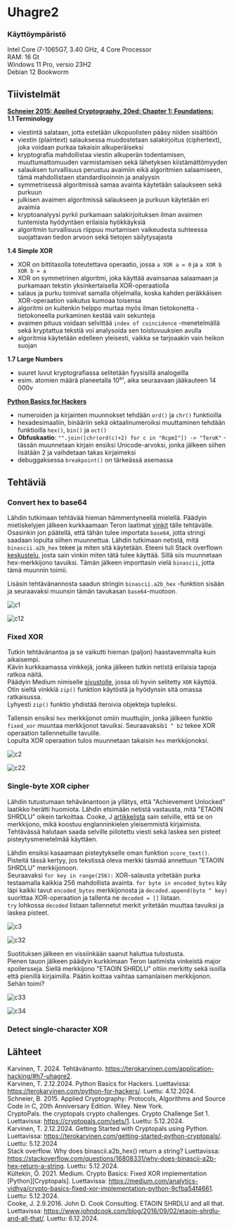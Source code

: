 # Uhagre2

### Käyttöympäristö

Intel Core i7-1065G7, 3.40 GHz, 4 Core Processor  
RAM: 16 Gt  
Windows 11 Pro, versio 23H2  
Debian 12 Bookworm  

## Tiivistelmät
[**Schneier 2015: Applied Cryptography, 20ed: Chapter 1: Foundations:** ](https://www.oreilly.com/library/view/applied-cryptography-protocols/9781119096726/08_chap01.html#chap01-sec001)   
**1.1 Terminology**
- viestintä salataan, jotta estetään ulkopuolisten pääsy niiden sisältöön
- viestin (plaintext) salauksessa muodostetaan salakirjoitus (ciphertext), joka voidaan purkaa takaisin alkuperäiseksi
- kryptografia mahdollistaa viestin alkuperän todentamisen, muuttumattomuuden varmistamisen sekä lähetyksen kiistämättömyyden
- salauksen turvallisuus perustuu avaimiin eikä algoritmien salaamiseen, tämä mahdollistaen standardisoinnin ja analyysin
- symmetrisessä algoritmissä samaa avainta käytetään salaukseen sekä purkuun
- julkisen avaimen algoritmissä salaukseen ja purkuun käytetään eri avaimia
- kryptoanalyysi pyrkii purkamaan salakirjoituksen ilman avaimen tuntemista hyödyntäen erilaisia hyökkäyksiä
- algoritmin turvallisuus riippuu murtamisen vaikeudesta suhteessa suojattavan tiedon arvoon sekä tietojen säilytysajasta

**1.4 Simple XOR**
- XOR on bittitasolla toteutettava operaatio, jossa `a XOR a = 0` ja `a XOR b XOR b = a`
- XOR on symmetrinen algoritmi, joka käyttää avainsanaa salaamaan ja purkamaan tekstin yksinkertaisella XOR-operaatiolla
- salaus ja purku toimivat samalla ohjelmalla, koska kahden peräkkäisen XOR-operaation vaikutus kumoaa toisensa
- algoritmi on kuitenkin helppo murtaa myös ilman tietokonetta - tietokoneella purkaminen kestää vain sekunteja
- avaimen pituus voidaan selvittää `index of coincidence` -menetelmällä sekä kryptattua tekstiä voi analysoida sen toistuvuuksien avulla
- algoritmia käytetään edelleen yleisesti, vaikka se tarjoaakin vain heikon suojan

**1.7 Large Numbers**
- suuret luvut kryptografiassa selitetään fyysisillä analogeilla
- esim. atomien määrä planeetalla 10⁵¹, aika seuraavaan jääkauteen 14 000v

[**Python Basics for Hackers**](https://terokarvinen.com/python-for-hackers/)
- numeroiden ja kirjainten muunnokset tehdään `ord()` ja `chr()` funktioilla
- hexadesimaaliin, binääriin sekä oktaalinumeroiksi muuttaminen tehdään funktioilla `hex()`, `bin()` ja `oct()`
- **Obfuskaatio**: `"".join([chr(ord(c)+2) for c in "RcpmI"]) -> "TeroK"` - tässän muunnetaan kirjain ensiksi Unicode-arvoksi, jonka jälkeen siihen lisätään 2 ja vaihdetaan takas kirjaimeksi
- debuggaksessa `breakpoint()` on tärkeässä asemassa

## Tehtäviä

### Convert hex to base64
Lähdin tutkimaan tehtävää hieman hämmentyneellä mielellä. Päädyin mietiskelyjen jälkeen kurkkaamaan Teron laatimat [vinkit](https://terokarvinen.com/getting-started-python-cryptopals/) tälle tehtävälle.  
Osasinkin jon päätellä, että tähän tulee importata `base64`, jotta stringi saadaan lopulta siihen muunnettua. Lähdin tutkimaan netistä, mitä `binascii.a2b_hex` tekee ja miten sitä käytetään. Eteeni tuli Stack overflown [keskustelu](https://stackoverflow.com/questions/16808331/why-does-binascii-a2b-hex-return-a-string), josta sain vinkin miten tätä tulee käyttää. Sillä siis muunnetaan hex-merkkijono tavuiksi. Tämän jälkeen importtasin vielä `binascii`, jotta tämä muunnin toimii.  

Lisäsin tehtävänannosta saadun stringin `binascii.a2b_hex` -funktion sisään ja seuraavaksi muunsin tämän tavukasan `base64`-muotoon.  

![c1](images/c1.png)

![c12](images/c12.png)

### Fixed XOR
Tutkin tehtävänantoa ja se vaikutti hieman (paljon) haastavemmalta kuin aikaisempi.  
Kävin kurkkaamassa vinkkejä, jonka jälkeen tutkin netistä erilaisia tapoja ratkoa näitä.  
Päädyin Medium nimiselle [sivustolle](https://medium.com/analytics-vidhya/crypto-basics-fixed-xor-implementation-python-9cfba54f4661), jossa oli hyvin selitetty `XOR` käyttöä.  
Otin sieltä vinkkiä `zip()` funktion käytöstä ja hyödynsin sitä omassa ratkaisussa.  
Lyhyesti `zip()` funktio yhdistää iteroivia objekteja tupleiksi.  

Tallensin ensiksi `hex` merkkijonot omiin muuttujiin, jonka jälkeen funktio `fixed_xor` muuntaa merkkijonot tavuiksi. Seuraavaksi`b1 ^ b2` tekee XOR operaation tallennetuille tavuille.  
Lopulta XOR operaation tulos muunnetaan takaisin `hex` merkkijonoksi.  

![c2](images/c2.png)

![c22](images/c22.png)

### Single-byte XOR cipher
Lähdin tutustumaan tehävänantoon ja yllätys, että "Achievement Unlocked" laatikko herätti huomiota. Lähdin etsimään netistä vastausta, mitä "ETAOIN SHRDLU" oikein tarkoittaa. Cooke, J [artikkelista](https://www.johndcook.com/blog/2016/09/02/etaoin-shrdlu-and-all-that/) sain selville, että se on merkkijono, mikä koostuu englanninkielen yleisemmistä kirjaimista. 
Tehtävässä halutaan saada selville piilotettu viesti sekä laskea sen pisteet pisteytysmenetelmää käyttäen.  

Lähdin ensiksi kasaamaan pisteytykselle oman funktion `score_text()`. Pisteitä tässä kertyy, jos tekstissä oleva merkki täsmää annettuun "ETAOIN SHRDLU" merkkijonoon.  
Seuraavaksi `for key in range(256):` XOR-salausta yritetään purka testaamalla kaikkia 256 mahdollista avainta. `for byte in encoded_bytes` käy läpi kaikki tavut `encoded_bytes` merkkijonosta ja `decoded.append(byte ^ key)` suorittaa XOR-operaation ja tallenta ne `decoded = []` listaan.  
`try` lohkossa `decoded` listaan tallennetut merkit yritetään muuttaa tavuiksi ja laskea pisteet.  

![c3](images/c3.png)

![c32](images/c32.png)

Suotituksen jälkeen en vissiinkään saanut haluttua tulostusta.  
Pienen tauon jälkeen päädyin kurkkimaan Teron laatimista vinkeistä major spoilersseja. Siellä merkkijono "ETAOIN SHRDLU" oltiin merkitty sekä isoilla että pienillä kirjaimilla. Päätin koittaa vaihtaa samanlaisen merkkijonon.  
Sehän toimi?  

![c33](images/c33.png)

![c34](images/c34.png)

### Detect single-character XOR

## Lähteet
Karvinen, T. 2024. Tehtävänanto. https://terokarvinen.com/application-hacking/#h7-uhagre2.  
Karvinen, T. 2.12.2024. Python Basics for Hackers. Luettavissa: https://terokarvinen.com/python-for-hackers/. Luettu: 4.12.2024.  
Schneier, B. 2015. Applied Cryptography: Protocols, Algorithms and Source Code in C, 20th Anniversary Edition. Wiley. New York.  
CryptoPals. the cryptopals crypto challenges. Crypto Challenge Set 1. Luettavissa: https://cryptopals.com/sets/1. Luettu: 5.12.2024.  
Karvinen, T. 2.12.2024. Getting Started with Cryptopals using Python. Luettavissa: https://terokarvinen.com/getting-started-python-cryptopals/. Luettu: 5.12.2024  
Stack overflow. Why does binascii.a2b_hex() return a string? Luettavissa: https://stackoverflow.com/questions/16808331/why-does-binascii-a2b-hex-return-a-string. Luettu: 5.12.2024.   
Kültekin, Ö. 2021. Medium. Crypto Basics: Fixed XOR implementation [Python][Cryptopals]. Luettavissa: https://medium.com/analytics-vidhya/crypto-basics-fixed-xor-implementation-python-9cfba54f4661. Luettu: 5.12.2024.  
Cooke, J. 2.9.2016. John D. Cook Consulting. ETAOIN SHRDLU and all that. Luettavissa: https://www.johndcook.com/blog/2016/09/02/etaoin-shrdlu-and-all-that/. Luettu: 6.12.2024.  

